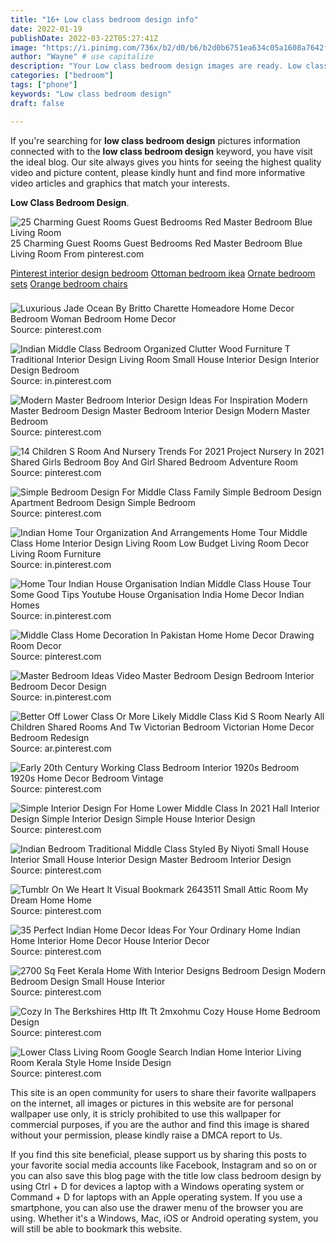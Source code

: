 ```yaml
---
title: "16+ Low class bedroom design info"
date: 2022-01-19
publishDate: 2022-03-22T05:27:41Z
image: "https://i.pinimg.com/736x/b2/d0/b6/b2d0b6751ea634c05a1608a7642ffa20.jpg"
author: "Wayne" # use capitalize
description: "Your Low class bedroom design images are ready. Low class bedroom design are a topic that is being searched for and liked by netizens today. You can Download the Low class bedroom design files here. Download all royalty-free vectors."
categories: ["bedroom"]
tags: ["phone"]
keywords: "Low class bedroom design"
draft: false

---
```


If you're searching for **low class bedroom design** pictures information connected with to the **low class bedroom design** keyword, you have visit the ideal  blog.  Our site always  gives you  hints  for seeing  the highest  quality video and picture  content, please kindly hunt and find more informative video articles and graphics  that match your interests.

**Low Class Bedroom Design**. 

![25 Charming Guest Rooms Guest Bedrooms Red Master Bedroom Blue Living Room](https://i.pinimg.com/originals/2b/c7/c9/2bc7c946d2909eb4ffc4414c9455b8fe.jpg "25 Charming Guest Rooms Guest Bedrooms Red Master Bedroom Blue Living Room")
25 Charming Guest Rooms Guest Bedrooms Red Master Bedroom Blue Living Room From pinterest.com

[Pinterest interior design bedroom](/pinterest-interior-design-bedroom/)
[Ottoman bedroom ikea](/ottoman-bedroom-ikea/)
[Ornate bedroom sets](/ornate-bedroom-sets/)
[Orange bedroom chairs](/orange-bedroom-chairs/)



### 

 


![Luxurious Jade Ocean By Britto Charette Homeadore Home Decor Bedroom Woman Bedroom Home Decor](https://i.pinimg.com/736x/3f/95/09/3f9509312bb113d6d5c45445949875f5--modern-bedrooms-master-bedrooms.jpg "Luxurious Jade Ocean By Britto Charette Homeadore Home Decor Bedroom Woman Bedroom Home Decor")
Source: pinterest.com

 

![Indian Middle Class Bedroom Organized Clutter Wood Furniture T Traditional Interior Design Living Room Small House Interior Design Interior Design Bedroom](https://i.pinimg.com/originals/8b/e3/38/8be338d908bf523e3db3d6e1c03d15cf.jpg "Indian Middle Class Bedroom Organized Clutter Wood Furniture T Traditional Interior Design Living Room Small House Interior Design Interior Design Bedroom")
Source: in.pinterest.com

 

![Modern Master Bedroom Interior Design Ideas For Inspiration Modern Master Bedroom Design Master Bedroom Interior Design Modern Master Bedroom](https://i.pinimg.com/originals/55/75/6b/55756bcf2a415a76bbe8270d0ab6ddbe.jpg "Modern Master Bedroom Interior Design Ideas For Inspiration Modern Master Bedroom Design Master Bedroom Interior Design Modern Master Bedroom")
Source: pinterest.com

 

![14 Children S Room And Nursery Trends For 2021 Project Nursery In 2021 Shared Girls Bedroom Boy And Girl Shared Bedroom Adventure Room](https://i.pinimg.com/736x/15/25/c4/1525c43eb484e827534662174647890f.jpg "14 Children S Room And Nursery Trends For 2021 Project Nursery In 2021 Shared Girls Bedroom Boy And Girl Shared Bedroom Adventure Room")
Source: pinterest.com

 

![Simple Bedroom Design For Middle Class Family Simple Bedroom Design Apartment Bedroom Design Simple Bedroom](https://i.pinimg.com/originals/09/c7/8c/09c78c15f477ddff61b08817fff4c8b8.jpg "Simple Bedroom Design For Middle Class Family Simple Bedroom Design Apartment Bedroom Design Simple Bedroom")
Source: pinterest.com

 

![Indian Home Tour Organization And Arrangements Home Tour Middle Class Home Interior Design Living Room Low Budget Living Room Decor Living Room Furniture](https://i.pinimg.com/originals/dd/3e/e0/dd3ee058fe438fb88fff62c3866a826b.jpg "Indian Home Tour Organization And Arrangements Home Tour Middle Class Home Interior Design Living Room Low Budget Living Room Decor Living Room Furniture")
Source: in.pinterest.com

 

![Home Tour Indian House Organisation Indian Middle Class House Tour Some Good Tips Youtube House Organisation India Home Decor Indian Homes](https://i.pinimg.com/originals/cb/7d/17/cb7d17014fae992bce34b1a019125b61.jpg "Home Tour Indian House Organisation Indian Middle Class House Tour Some Good Tips Youtube House Organisation India Home Decor Indian Homes")
Source: in.pinterest.com

 

![Middle Class Home Decoration In Pakistan Home Home Decor Drawing Room Decor](https://i.pinimg.com/originals/3e/c0/47/3ec04716da899d17ac6115b79f7f877e.jpg "Middle Class Home Decoration In Pakistan Home Home Decor Drawing Room Decor")
Source: pinterest.com

 

![Master Bedroom Ideas Video Master Bedroom Design Bedroom Interior Bedroom Decor Design](https://i.pinimg.com/564x/6a/f7/bd/6af7bd279a01607c54ce6ccd93d3da1b.jpg "Master Bedroom Ideas Video Master Bedroom Design Bedroom Interior Bedroom Decor Design")
Source: in.pinterest.com

 

![Better Off Lower Class Or More Likely Middle Class Kid S Room Nearly All Children Shared Rooms And Tw Victorian Bedroom Victorian Home Decor Bedroom Redesign](https://i.pinimg.com/originals/0e/6d/2a/0e6d2a9cbf424ac430f06139b78d1d1d.jpg "Better Off Lower Class Or More Likely Middle Class Kid S Room Nearly All Children Shared Rooms And Tw Victorian Bedroom Victorian Home Decor Bedroom Redesign")
Source: ar.pinterest.com

 

![Early 20th Century Working Class Bedroom Interior 1920s Bedroom 1920s Home Decor Bedroom Vintage](https://i.pinimg.com/originals/92/7c/3b/927c3b96fd06fa83c23851a4b1adeec0.jpg "Early 20th Century Working Class Bedroom Interior 1920s Bedroom 1920s Home Decor Bedroom Vintage")
Source: pinterest.com

 

![Simple Interior Design For Home Lower Middle Class In 2021 Hall Interior Design Simple Interior Design Simple House Interior Design](https://i.pinimg.com/736x/45/5e/9b/455e9b6044752aaa36ccfd16fd08ca01.jpg "Simple Interior Design For Home Lower Middle Class In 2021 Hall Interior Design Simple Interior Design Simple House Interior Design")
Source: pinterest.com

 

![Indian Bedroom Traditional Middle Class Styled By Niyoti Small House Interior Small House Interior Design Master Bedroom Interior Design](https://i.pinimg.com/originals/13/28/f6/1328f6276dc11aa2ec2051ebba27a3a2.jpg "Indian Bedroom Traditional Middle Class Styled By Niyoti Small House Interior Small House Interior Design Master Bedroom Interior Design")
Source: pinterest.com

 

![Tumblr On We Heart It Visual Bookmark 2643511 Small Attic Room My Dream Home Home](https://i.pinimg.com/originals/70/8f/b5/708fb5e2bee3d5833dd5da3753a77a6d.jpg "Tumblr On We Heart It Visual Bookmark 2643511 Small Attic Room My Dream Home Home")
Source: pinterest.com

 

![35 Perfect Indian Home Decor Ideas For Your Ordinary Home Indian Home Interior Home Decor House Interior Decor](https://i.pinimg.com/originals/ff/b8/2d/ffb82d073f6826c81f6ffe016c8e7225.jpg "35 Perfect Indian Home Decor Ideas For Your Ordinary Home Indian Home Interior Home Decor House Interior Decor")
Source: pinterest.com

 

![2700 Sq Feet Kerala Home With Interior Designs Bedroom Design Modern Bedroom Design Small House Interior](https://i.pinimg.com/736x/0e/25/c1/0e25c16d83a533fd56bf1e78e3813c4b--bedroom-interiors-kerala.jpg "2700 Sq Feet Kerala Home With Interior Designs Bedroom Design Modern Bedroom Design Small House Interior")
Source: pinterest.com

 

![Cozy In The Berkshires Http Ift Tt 2mxohmu Cozy House Home Bedroom Design](https://i.pinimg.com/originals/ea/e4/33/eae4339aa359e0e622cea9b8e1c86f50.png "Cozy In The Berkshires Http Ift Tt 2mxohmu Cozy House Home Bedroom Design")
Source: pinterest.com

 

![Lower Class Living Room Google Search Indian Home Interior Living Room Kerala Style Home Inside Design](https://i.pinimg.com/736x/b2/d0/b6/b2d0b6751ea634c05a1608a7642ffa20.jpg "Lower Class Living Room Google Search Indian Home Interior Living Room Kerala Style Home Inside Design")
Source: pinterest.com

 

This site is an open community for users to share their favorite wallpapers on the internet, all images or pictures in this website are for personal wallpaper use only, it is stricly prohibited to use this wallpaper for commercial purposes, if you are the author and find this image is shared without your permission, please kindly raise a DMCA report to Us.

If you find this site beneficial, please support us by sharing this posts to your favorite social media accounts like Facebook, Instagram and so on or you can also save this blog page with the title low class bedroom design by using Ctrl + D for devices a laptop with a Windows operating system or Command + D for laptops with an Apple operating system. If you use a smartphone, you can also use the drawer menu of the browser you are using. Whether it's a Windows, Mac, iOS or Android operating system, you will still be able to bookmark this website.
